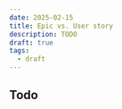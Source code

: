 ```yaml
---
date: 2025-02-15
title: Epic vs. User story
description: TODO
draft: true
tags:
  - draft
---
```


## Todo
